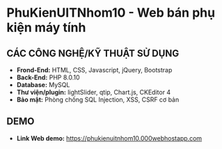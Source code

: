 # PhuKienUITNhom10 - Web bán phụ kiện máy tính

## CÁC CÔNG NGHỆ/KỸ THUẬT SỬ DỤNG
- **Frond-End:** HTML, CSS, Javascript, jQuery, Bootstrap
- **Back-End:** PHP 8.0.10
- **Database:** MySQL
- **Thư viện/plugin:** lightSlider, qtip, Chart.js, CKEditor 4
- **Bảo mật:** Phòng chống SQL Injection, XSS, CSRF cơ bản

## DEMO 
- **Link Web demo:** https://phukienuitnhom10.000webhostapp.com
